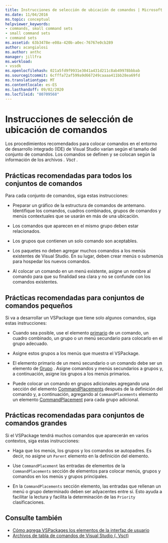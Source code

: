 ```yaml
---
title: Instrucciones de selección de ubicación de comandos | Microsoft Docs
ms.date: 11/04/2016
ms.topic: conceptual
helpviewer_keywords:
- commands, small command sets
- small command sets
- command sets
ms.assetid: 63b3478e-e08a-420b-a0ec-76767e0cb289
author: acangialosi
ms.author: anthc
manager: jillfra
ms.workload:
- vssdk
ms.openlocfilehash: 021a5fd9f9931e3041a431d211c8ab49978bbbab
ms.sourcegitcommit: 6cfffa72af599a9d667249caaaa411bb28ea69fd
ms.translationtype: MT
ms.contentlocale: es-ES
ms.lasthandoff: 09/02/2020
ms.locfileid: "80709568"
---
```

# <a name="command-placement-guidelines"></a>Instrucciones de selección de ubicación de comandos
Los procedimientos recomendados para colocar comandos en el entorno de desarrollo integrado (IDE) de Visual Studio varían según el tamaño del conjunto de comandos. Los comandos se definen y se colocan según la información de los archivos *. Vsct* .

## <a name="best-practices-for-all-command-sets"></a>Prácticas recomendadas para todos los conjuntos de comandos
 Para cada conjunto de comandos, siga estas instrucciones:

- Preparar un gráfico de la estructura de comandos de antemano. Identifique los comandos, cuadros combinados, grupos de comandos y menús contextuales que se usarán en más de una ubicación.

- Los comandos que aparecen en el mismo grupo deben estar relacionados.

- Los grupos que contienen un solo comando son aceptables.

- Los paquetes no deben agregar muchos comandos a los menús existentes de Visual Studio. En su lugar, deben crear menús o submenús para hospedar los nuevos comandos.

- Al colocar un comando en un menú existente, asigne un nombre al comando para que su finalidad sea clara y no se confunde con los comandos existentes.

## <a name="best-practices-for-small-command-sets"></a>Prácticas recomendadas para conjuntos de comandos pequeños
 Si va a desarrollar un VSPackage que tiene solo algunos comandos, siga estas instrucciones:

- Cuando sea posible, use el elemento [primario](../../extensibility/parent-element.md) de un comando, un cuadro combinado, un grupo o un menú secundario para colocarlo en el grupo adecuado.

- Asigne estos grupos a los menús que muestra el VSPackage.

- El elemento primario de un menú secundario o un comando debe ser un elemento de [Grupo](../../extensibility/group-element.md) . Asigne comandos y menús secundarios a grupos y, a continuación, asigne los grupos a los menús primarios.

- Puede colocar un comando en grupos adicionales agregando una sección del elemento [CommandPlacements](../../extensibility/commandplacements-element.md) después de la definición del comando y, a continuación, agregando al `CommandPlacements` elemento un elemento [CommandPlacement](../../extensibility/commandplacement-element.md) para cada grupo adicional.

## <a name="best-practices-for-large-command-sets"></a>Prácticas recomendadas para conjuntos de comandos grandes
 Si el VSPackage tendrá muchos comandos que aparecerán en varios contextos, siga estas instrucciones:

- Haga que los menús, los grupos y los comandos se autopadres. Es decir, no asigne un `Parent` elemento en la definición del elemento.

- Use `CommandPlacement` las entradas de elementos de la `CommandPlacements` sección de elementos para colocar menús, grupos y comandos en los menús y grupos principales.

- En la `CommandPlacements` sección elemento, las entradas que rellenan un menú o grupo determinado deben ser adyacentes entre sí. Esto ayuda a facilitar la lectura y facilita la determinación de las `Priority` clasificaciones.

## <a name="see-also"></a>Consulte también
- [Cómo agrega VSPackages los elementos de la interfaz de usuario](../../extensibility/internals/how-vspackages-add-user-interface-elements.md)
- [Archivos de tabla de comandos de Visual Studio (. Vsct)](../../extensibility/internals/visual-studio-command-table-dot-vsct-files.md)

